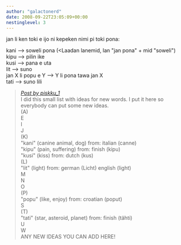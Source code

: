```yaml
---
author: "galactonerd"
date: 2008-09-22T23:05:09+00:00
nestinglevel: 3
---
```

jan li ken toki e ijo ni kepeken nimi pi toki pona:  
  
kani --> soweli pona (<Laadan lanemid, lan "jan pona" + mid "soweli")  
kipu --> pilin ike  
kusi --> pana e uta  
lit --> suno  
jan X li popu e Y --> Y li pona tawa jan X  
tati --> suno lili  

> [_Post by piskku\_1_](/JlXykBGS/new-words#post7)  
> I did this small list with ideas for new words. I put it here so  
> everybody can put some new ideas.  
> (A)  
> E  
> I  
> J  
> (K)  
> "kani" (canine animal, dog) from: italian (canne)  
> "kipu" (pain, suffering) from: finish (kipu)  
> "kusi" (kiss) from: dutch (kus)  
> (L)  
> "lit" (light) from: german (Licht) english (light)  
> M  
> N  
> O  
> (P)  
> "popu" (like, enjoy) from: croatian (poput)  
> S  
> (T)  
> "tati" (star, asteroid, planet) from: finish (tähti)  
> U  
> W  
> ANY NEW IDEAS YOU CAN ADD HERE!  
>